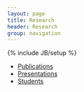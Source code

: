 ```yaml
---
layout: page
title: Research
header: Research
group: navigation
---
```

{% include JB/setup %}

- [Publications](../publications.html)
- [Presentations](../presentations.html)
- [Students](../students.html)
